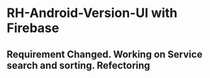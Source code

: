 # RH-Android-Version-UI with Firebase

## Requirement Changed. Working on Service search and sorting. Refectoring
